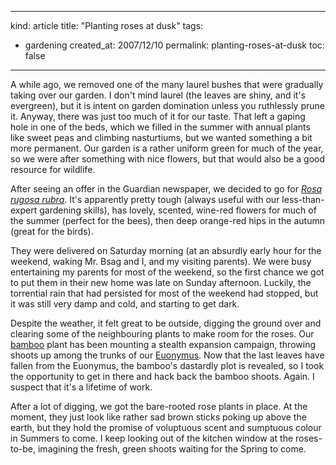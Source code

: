 -----
kind: article
title: "Planting roses at dusk"
tags:
- gardening
created_at: 2007/12/10
permalink: planting-roses-at-dusk
toc: false
-----

<p>A while ago, we removed one of the many laurel bushes that were gradually taking over our garden. I don't mind laurel (the leaves are shiny, and it's evergreen), but it is intent on garden domination unless you ruthlessly prune it. Anyway, there was just too much of it for our taste. That left a gaping hole in one of the beds, which we filled in the summer with annual plants like sweet peas and climbing nasturtiums, but we wanted something a bit more permanent. Our garden is a rather uniform green for much of the year, so we were after something with nice flowers, but that would also be a good resource for wildlife.</p>

<p>After seeing an offer in the Guardian newspaper, we decided to go for <em><a href="http://www.buckingham-nurseries.co.uk/acatalog/product_10297.html">Rosa rugosa rubra</a></em>. It's apparently pretty tough (always useful with our less-than-expert gardening skills), has lovely, scented, wine-red flowers for much of the summer (perfect for the bees), then deep orange-red hips in the autumn (great for the birds).</p>

<p>They were delivered on Saturday morning (at an absurdly early hour for the weekend, waking Mr. Bsag and I, and my visiting parents). We were busy entertaining my parents for most of the weekend, so the first chance we got to put them in their new home was late on Sunday afternoon. Luckily, the torrential rain that had persisted for most of the weekend had stopped, but it was still very damp and cold, and starting to get dark.</p>

<p>Despite the weather, it felt great to be outside, digging the ground over and clearing some of the neighbouring plants to make room for the roses. Our <a href="http://www.rousette.org.uk/blog/archives/pruning/">bamboo</a> plant has been mounting a stealth expansion campaign, throwing shoots up among the trunks of our <a href="http://en.wikipedia.org/wiki/Euonymus">Euonymus</a>. Now that the last leaves have fallen from the Euonymus, the bamboo's dastardly plot is revealed, so I took the opportunity to get in there and hack back the bamboo shoots. Again. I suspect that it's a lifetime of work.</p>

<p>After a lot of digging, we got the bare-rooted rose plants in place. At the moment, they just look like rather sad brown sticks poking up above the earth, but they hold the promise of voluptuous scent and sumptuous colour in Summers to come. I keep looking out of the kitchen window at the roses-to-be, imagining the fresh, green shoots waiting for the Spring to come.</p>


